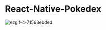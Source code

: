 # React-Native-Pokedex
![ezgif-4-71563ebded](https://user-images.githubusercontent.com/26268950/199434293-f7291e74-dae0-4a6d-b8db-688e0dae0412.gif)
